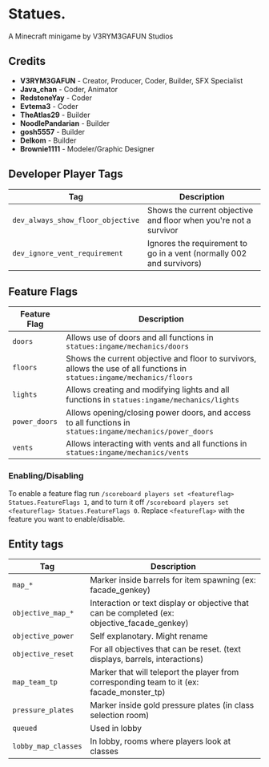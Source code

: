 # Statues.
A Minecraft minigame by V3RYM3GAFUN Studios

## Credits
- **V3RYM3GAFUN** - Creator, Producer, Coder, Builder, SFX Specialist
- **Java_chan** - Coder, Animator
- **RedstoneYay** - Coder
- **Evtema3** - Coder
- **TheAtlas29** - Builder
- **NoodlePandarian** - Builder
- **gosh5557** - Builder
- **Delkom** - Builder
- **Brownie1111** - Modeler/Graphic Designer


## Developer Player Tags
| Tag                               | Description                                                          |
|-----------------------------------|----------------------------------------------------------------------|
| `dev_always_show_floor_objective` | Shows the current objective and floor when you're not a survivor     |
| `dev_ignore_vent_requirement`     | Ignores the requirement to go in a vent (normally 002 and survivors) |

## Feature Flags
| Feature Flag  | Description                                                                                                              |
|---------------|--------------------------------------------------------------------------------------------------------------------------|
| `doors`       | Allows use of doors and all functions in `statues:ingame/mechanics/doors`                                                |
| `floors`      | Shows the current objective and floor to survivors, allows the use of all functions in `statues:ingame/mechanics/floors` |
| `lights`      | Allows creating and modifying lights and all functions in `statues:ingame/mechanics/lights`                              |
| `power_doors` | Allows opening/closing power doors, and access to all functions in `statues:ingame/mechanics/power_doors`                |
| `vents`       | Allows interacting with vents and all functions in `statues:ingame/mechanics/vents`                                      |


### Enabling/Disabling
To enable a feature flag run `/scoreboard players set <featureflag> Statues.FeatureFlags 1`, and to turn it off `/scoreboard players set <featureflag> Statues.FeatureFlags 0`. Replace `<featureflag>` with the feature you want to enable/disable.

## Entity tags 
| Tag                   | Description                                                                                   |
|-----------------------|-----------------------------------------------------------------------------------------------|
| `map_*`               | Marker inside barrels for item spawning (ex: facade_genkey)                                   |
| `objective_map_*`     | Interaction or text display or objective that can be completed (ex: objective_facade_genkey)  |
| `objective_power`     | Self explanotary. Might rename                                                                |
| `objective_reset`     | For all objectives that can be reset. (text displays, barrels, interactions)                  |
| `map_team_tp`         | Marker that will teleport the player from corresponding team to it (ex: facade_monster_tp)    |
| `pressure_plates`     | Marker inside gold pressure plates (in class selection room)                                  |
| `queued`              | Used in lobby                                                                                 |
| `lobby_map_classes`   | In lobby, rooms where players look at classes                                                 | 
